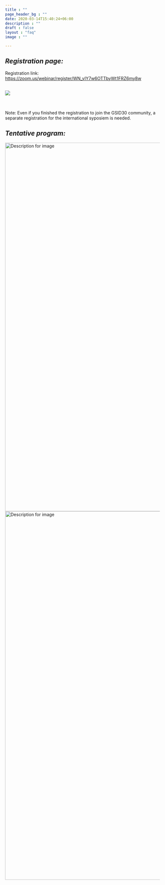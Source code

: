```yaml
---
title : ""
page_header_bg : ""
date: 2020-03-14T15:40:24+06:00
description : ""
draft : false
layout : "faq"
image : ""

---
```


## _Registration page:_ 

Registration link: <https://zoom.us/webinar/register/WN_vIY7w6OTTbyWt1FRZ6my8w>
<br><br>

<img src="https://monosnap.com/image/L2E4IiOMEYwuoo7sYb7KZbN0lVMILb"/>

<br><br>
Note: Even if you finished the registration to join the GSID30 community, a separate registration for the international syposiem is needed.  

## _Tentative program:_ 

<img src="https://monosnap.com/image/RVmmymfn3WJri7LCUKLHOrtkyzE6fK.png" alt="Description for image" width="700" height="1200">
<img src="https://monosnap.com/image/CjPoFvfkzr7dV0EFzTK9miIxQyn39C.png" alt="Description for image" width="700" height="1200">
